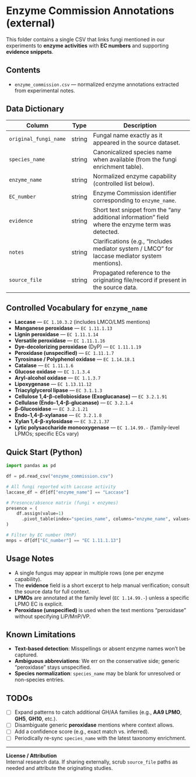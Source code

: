 # Enzyme Commission Annotations (external)

This folder contains a single CSV that links fungi mentioned in our experiments to **enzyme activities** with **EC numbers** and supporting **evidence snippets**.

## Contents
- `enzyme_commission.csv` — normalized enzyme annotations extracted from experimental notes.

## Data Dictionary

| Column                 | Type   | Description                                                                                           |
|------------------------|--------|-------------------------------------------------------------------------------------------------------|
| `original_fungi_name`  | string | Fungal name exactly as it appeared in the source dataset.                                             |
| `species_name`         | string | Canonicalized species name when available (from the fungi enrichment table).                          |
| `enzyme_name`          | string | Normalized enzyme capability (controlled list below).                                                 |
| `EC_number`            | string | Enzyme Commission identifier corresponding to `enzyme_name`.                                          |
| `evidence`             | string | Short text snippet from the “any additional information” field where the enzyme term was detected.    |
| `notes`                | string | Clarifications (e.g., “Includes mediator system / LMCO” for laccase mediator system mentions).        |
| `source_file`          | string | Propagated reference to the originating file/record if present in the source data.                    |

## Controlled Vocabulary for `enzyme_name`

- **Laccase** — `EC 1.10.3.2` (includes LMCO/LMS mentions)  
- **Manganese peroxidase** — `EC 1.11.1.13`  
- **Lignin peroxidase** — `EC 1.11.1.14`  
- **Versatile peroxidase** — `EC 1.11.1.16`  
- **Dye-decolorizing peroxidase** (DyP) — `EC 1.11.1.19`  
- **Peroxidase (unspecified)** — `EC 1.11.1.7`  
- **Tyrosinase / Polyphenol oxidase** — `EC 1.14.18.1`  
- **Catalase** — `EC 1.11.1.6`  
- **Glucose oxidase** — `EC 1.1.3.4`  
- **Aryl-alcohol oxidase** — `EC 1.1.3.7`  
- **Lipoxygenase** — `EC 1.13.11.12`  
- **Triacylglycerol lipase** — `EC 3.1.1.3`  
- **Cellulose 1,4-β-cellobiosidase (Exoglucanase)** — `EC 3.2.1.91`  
- **Cellulase (Endo-1,4-β-glucanase)** — `EC 3.2.1.4`  
- **β-Glucosidase** — `EC 3.2.1.21`  
- **Endo-1,4-β-xylanase** — `EC 3.2.1.8`  
- **Xylan 1,4-β-xylosidase** — `EC 3.2.1.37`  
- **Lytic polysaccharide monooxygenase** — `EC 1.14.99.-` (family-level LPMOs; specific ECs vary)

## Quick Start (Python)

```python
import pandas as pd

df = pd.read_csv("enzyme_commission.csv")

# All fungi reported with Laccase activity
laccase_df = df[df["enzyme_name"] == "Laccase"]

# Presence/absence matrix (fungi × enzymes)
presence = (
    df.assign(value=1)
      .pivot_table(index="species_name", columns="enzyme_name", values="value", aggfunc="max", fill_value=0)
)

# Filter by EC number (MnP)
mnps = df[df["EC_number"] == "EC 1.11.1.13"]
```

## Usage Notes

- A single fungus may appear in multiple rows (one per enzyme capability).  
- The **evidence** field is a short excerpt to help manual verification; consult the source data for full context.  
- **LPMOs** are annotated at the family level (`EC 1.14.99.-`) unless a specific LPMO EC is explicit.  
- **Peroxidase (unspecified)** is used when the text mentions “peroxidase” without specifying LiP/MnP/VP.

## Known Limitations

- **Text-based detection**: Misspellings or absent enzyme names won’t be captured.  
- **Ambiguous abbreviations**: We err on the conservative side; generic “peroxidase” stays unspecified.  
- **Species normalization**: `species_name` may be blank for unresolved or non-species entries.

## TODOs

- [ ] Expand patterns to catch additional GH/AA families (e.g., **AA9 LPMO**, **GH5**, **GH10**, etc.).  
- [ ] Disambiguate generic **peroxidase** mentions where context allows.  
- [ ] Add a confidence score (e.g., exact match vs. inferred).  
- [ ] Periodically re-sync `species_name` with the latest taxonomy enrichment.

---

**License / Attribution**  
Internal research data. If sharing externally, scrub `source_file` paths as needed and attribute the originating studies.
